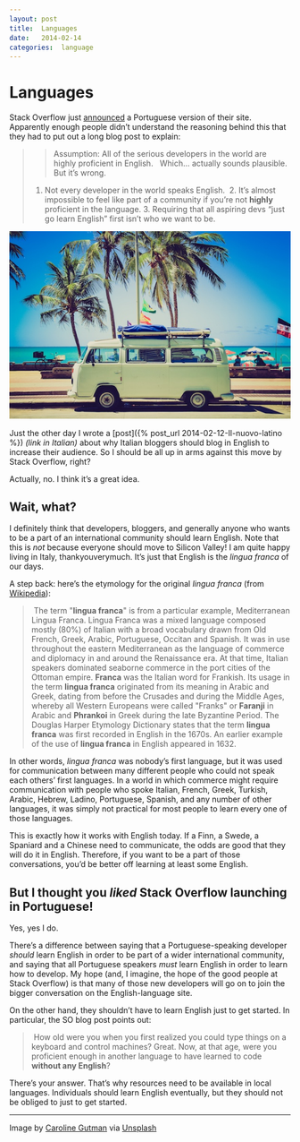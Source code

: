```yaml
---
layout: post
title:  Languages 
date:   2014-02-14 
categories:  language 
---
```


# Languages


Stack Overflow just [announced](http://blog.stackoverflow.com/2014/02/cant-we-all-be-reasonable-and-speak-english/) a Portuguese version of their site. Apparently enough people didn’t understand the reasoning behind this that they had to put out a long blog post to explain:

> > Assumption: All of the serious developers in the world are highly proficient in English.
> 
> Which… actually sounds plausible. But it’s wrong.
> 
> 1. Not every developer in the world speaks English. 
> 2. It’s almost impossible to feel like part of a community if you’re not **highly** proficient in the language.
> 3. Requiring that all aspiring devs “just go learn English” first isn’t who we want to be.

![](/images/unknown_filename.208.jpeg)

Just the other day I wrote a [post]({% post_url 2014-02-12-Il-nuovo-latino %}) *(link in Italian)* about why Italian bloggers should blog in English to increase their audience. So I should be all up in arms against this move by Stack Overflow, right?

Actually, no. I think it’s a great idea.

## Wait, what?

I definitely think that developers, bloggers, and generally anyone who wants to be a part of an international community should learn English. Note that this is *not* because everyone should move to Silicon Valley! I am quite happy living in Italy, thankyouverymuch. It’s just that English is the *lingua franca* of our days.

A step back: here’s the etymology for the original *lingua franca* (from [Wikipedia](http://en.wikipedia.org/wiki/Lingua_franca)):

> The term "**lingua franca**" is from a particular example, Mediterranean Lingua Franca. Lingua Franca was a mixed language composed mostly (80%) of Italian with a broad vocabulary drawn from Old French, Greek, Arabic, Portuguese, Occitan and Spanish. It was in use throughout the eastern Mediterranean as the language of commerce and diplomacy in and around the Renaissance era. At that time, Italian speakers dominated seaborne commerce in the port cities of the Ottoman empire. **Franca** was the Italian word for Frankish. Its usage in the term **lingua franca** originated from its meaning in Arabic and Greek, dating from before the Crusades and during the Middle Ages, whereby all Western Europeans were called "Franks" or **Faranji** in Arabic and **Phrankoi** in Greek during the late Byzantine Period. The Douglas Harper Etymology Dictionary states that the term **lingua franca** was first recorded in English in the 1670s. An earlier example of the use of **lingua franca** in English appeared in 1632.

In other words, *lingua franca* was nobody’s first language, but it was used for communication between many different people who could not speak each others’ first languages. In a world in which commerce might require communication with people who spoke Italian, French, Greek, Turkish, Arabic, Hebrew, Ladino, Portuguese, Spanish, and any number of other languages, it was simply not practical for most people to learn every one of those languages. 

This is exactly how it works with English today. If a Finn, a Swede, a Spaniard and a Chinese need to communicate, the odds are good that they will do it in English. Therefore, if you want to be a part of those conversations, you’d be better off learning at least some English.

## But I thought you *liked* Stack Overflow launching in Portuguese!

Yes, yes I do.

There’s a difference between saying that a Portuguese-speaking developer *should* learn English in order to be part of a wider international community, and saying that all Portuguese speakers *must* learn English in order to learn how to develop. My hope (and, I imagine, the hope of the good people at Stack Overflow) is that many of those new developers will go on to join the bigger conversation on the English-language site.

On the other hand, they shouldn’t have to learn English just to get started. In particular, the SO blog post points out:

> How old were you when you first realized you could type things on a keyboard and control machines? Great. Now, at that age, were you proficient enough in another language to have learned to code **without any English**?

There’s your answer. That’s why resources need to be available in local languages. Individuals should learn English eventually, but they should not be obliged to just to get started.

***
Image by [Caroline Gutman](http://www.carolinegutman.com) via [Unsplash](http://unsplash.com/)

      